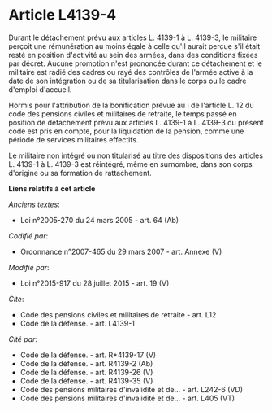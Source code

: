 # Article L4139-4

Durant le détachement prévu aux articles L. 4139-1 à L. 4139-3, le militaire perçoit une rémunération au moins égale à celle
qu'il aurait perçue s'il était resté en position d'activité au sein des armées, dans des conditions fixées par décret. Aucune
promotion n'est prononcée durant ce détachement et le militaire est radié des cadres ou rayé des contrôles de l'armée active
à la date de son intégration ou de sa titularisation dans le corps ou le cadre d'emploi d'accueil. 

Hormis pour l'attribution de la bonification prévue au i de l'article L. 12 du code des pensions civiles et militaires de
retraite, le temps passé en position de détachement prévu aux articles L. 4139-1 à L. 4139-3 du présent code est pris en
compte, pour la liquidation de la pension, comme une période de services militaires effectifs. 

Le militaire non intégré ou non titularisé au titre des dispositions des articles L. 4139-1 à L. 4139-3 est réintégré, même
en surnombre, dans son corps d'origine ou sa formation de rattachement.

**Liens relatifs à cet article**

_Anciens textes_:

  - Loi n°2005-270 du 24 mars 2005 - art. 64 (Ab)

_Codifié par_:

  - Ordonnance n°2007-465 du 29 mars 2007 - art. Annexe (V)

_Modifié par_:

  - Loi n°2015-917 du 28 juillet 2015 - art. 19 (V)

_Cite_:

  - Code des pensions civiles et militaires de retraite - art. L12
  - Code de la défense. - art. L4139-1

_Cité par_:

  - Code de la défense. - art. R*4139-17 (V)
  - Code de la défense. - art. R4139-2 (Ab)
  - Code de la défense. - art. R4139-26 (V)
  - Code de la défense. - art. R4139-35 (V)
  - Code des pensions militaires d'invalidité et de... - art. L242-6 (VD)
  - Code des pensions militaires d'invalidité et de... - art. L405 (VT)
